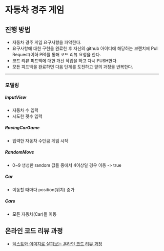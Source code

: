 # 자동차 경주 게임
## 진행 방법
* 자동차 경주 게임 요구사항을 파악한다.
* 요구사항에 대한 구현을 완료한 후 자신의 github 아이디에 해당하는 브랜치에 Pull Request(이하 PR)를 통해 코드 리뷰 요청을 한다.
* 코드 리뷰 피드백에 대한 개선 작업을 하고 다시 PUSH한다.
* 모든 피드백을 완료하면 다음 단계를 도전하고 앞의 과정을 반복한다.

---
### 모델링
##### InputView
* 자동차 수 입력
* 시도한 횟수 입력

##### RacingCarGame
* 입력한 자동차 수만큼 게임 시작

##### RandomMove
* 0~9 생성한 random 값들 중에서 4이상일 경우 이동 -> true

##### Car
* 이동할 때마다 position(위치) 증가

##### Cars
* 모든 자동차(Car)들 이동

## 온라인 코드 리뷰 과정
* [텍스트와 이미지로 살펴보는 온라인 코드 리뷰 과정](https://github.com/next-step/nextstep-docs/tree/master/codereview)
